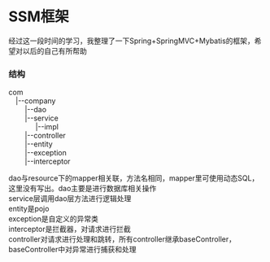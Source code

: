 # SSM框架
经过这一段时间的学习，我整理了一下Spring+SpringMVC+Mybatis的框架，希望对以后的自己有所帮助
### 结构
   com   
 &emsp;|--company   
   &emsp; &emsp;|--dao   
   &emsp; &emsp;|--service   
     &emsp;&ensp;&ensp;&ensp;&ensp;&ensp;  |--impl  
   &emsp; &emsp;|--controller   
   &emsp; &emsp;|--entity   
   &emsp; &emsp;|--exception   
   &emsp; &emsp;|--interceptor     
   
dao与resource下的mapper相关联，方法名相同，mapper里可使用动态SQL，这里没有写出。dao主要是进行数据库相关操作   
service层调用dao层方法进行逻辑处理     
entity是pojo   
exception是自定义的异常类   
interceptor是拦截器，对请求进行拦截   
controller对请求进行处理和跳转，所有controller继承baseController，baseController中对异常进行捕获和处理   
